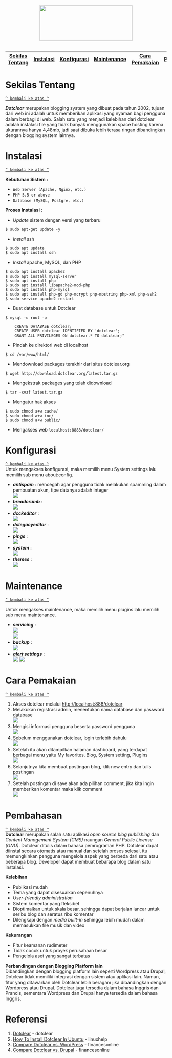 
<div align="center"><img src="https://github.com/haefa/MiniNote/blob/master/screenshot/logo.png?raw=true" width="290" height="110"></div>

<br/>

[Sekilas Tentang](#sekilas-tentang) | [Instalasi](#instalasi) | [Konfigurasi](#konfigurasi) | [Maintenance](#maintenance) | [Cara Pemakaian](#cara-pemakaian) | [Pembahasan](#pembahasan) | [Referensi](#referensi)
:---:|:---:|:---:|:---:|:---:|:---:|:--:

# Sekilas Tentang
[`^ kembali ke atas ^`](#)

***Dotclear*** merupakan blogging system yang dibuat pada tahun 2002, tujuan dari web ini adalah untuk memberikan aplikasi yang nyaman bagi pengguna dalam berbagi di web. Salah satu yang menjadi kelebihan dari dotclear adalah instalasi file yang tidak banyak menggunakan space hosting karena ukurannya hanya 4,48mb, jadi saat dibuka lebih terasa ringan dibandingkan dengan blogging system lainnya.


# Instalasi
[`^ kembali ke atas ^`](#)

**Kebutuhan Sistem :**
- `Web Server (Apache, Nginx, etc.)`
- `PHP 5.5 or above`
- `Database (MySQL, Postgre, etc.)`


**Proses Instalasi :**
- *Update* sistem dengan versi yang terbaru
```
$ sudo apt-get update -y
```

- *Install* ssh
```
$ sudo apt update
$ sudo apt install ssh
```

- *Install* apache, MySQL, dan PHP
```
$ sudo apt install apache2
$ sudo apt install mysql-server
$ sudo apt install php
$ sudo apt install libapache2-mod-php
$ sudo apt install php-mysql
$ sudo apt install php-gd php-mcrypt php-mbstring php-xml php-ssh2
$ sudo service apache2 restart
```
- Buat database untuk Dotclear
```
$ mysql -u root -p
```
```
	CREATE DATABASE dotclear;
	CREATE USER dotclear IDENTIFIED BY 'dotclear';
	GRANT ALL PRIVILEGES ON dotclear.* TO dotclear;"
 ```

- Pindah ke direktori web di localhost
```
$ cd /var/www/html/
```

- Mendownload packages terakhir dari situs dotclear.org
```
$ wget http://download.dotclear.org/latest.tar.gz
```

- Mengekstrak packages yang telah didownload
```
$ tar -xvzf latest.tar.gz
```

-  Mengatur hak akses
```
$ sudo chmod a+w cache/
$ sudo chmod a+w inc/
$ sudo chmod a+w public/
```

- Mengakses web `localhost:8888/dotclear/`

# Konfigurasi  
[`^ kembali ke atas ^`](#)  
Untuk mengakses konfigurasi, maka memilih menu System settings lalu memilih sub menu about:config.

- ***antispam*** : mencegah agar pengguna tidak melakukan spamming dalam pembuatan akun, tipe datanya adalah integer  
<img src="https://github.com/haefa/dotclear/blob/master/screenshot/konfigurasi/1.JPG?raw=true"></img>
- ***breadcrumb*** :  
<img src="https://github.com/haefa/dotclear/blob/master/screenshot/konfigurasi/2.JPG?raw=true"></img>
- ***dcckeditor*** :  
<img src="https://github.com/haefa/dotclear/blob/master/screenshot/konfigurasi/3.JPG?raw=true"></img>
- ***dclegacyeditor*** :  
<img src="https://github.com/haefa/dotclear/blob/master/screenshot/konfigurasi/4.JPG?raw=true"></img>
- ***pings*** :  
<img src="https://github.com/haefa/dotclear/blob/master/screenshot/konfigurasi/5.JPG?raw=true"></img>
- ***system*** :  
<img src="https://github.com/haefa/dotclear/blob/master/screenshot/konfigurasi/6.JPG?raw=true"></img>
- ***themes*** :  
<img src="https://github.com/haefa/dotclear/blob/master/screenshot/konfigurasi/7.JPG?raw=true"></img>


# Maintenance
[`^ kembali ke atas ^`](#)  

Untuk mengakses maintenance, maka memilih menu plugins lalu memilih sub menu maintenance.  

- ***servicing*** :  
<img src="https://github.com/haefa/dotclear/blob/master/screenshot/maintenance/1.JPG?raw=true"></img>  
<img src="https://github.com/haefa/dotclear/blob/master/screenshot/maintenance/2.JPG?raw=true"></img>
- ***backup*** :  
<img src="https://github.com/haefa/dotclear/blob/master/screenshot/maintenance/3.JPG?raw=true"></img>
- ***alert settings*** :  
<img src="https://github.com/haefa/dotclear/blob/master/screenshot/maintenance/4.JPG?raw=true"></img>  <img src="https://github.com/haefa/dotclear/blob/master/screenshot/maintenance/5.JPG?raw=true"></img>


# Cara Pemakaian
[`^ kembali ke atas ^`](#)  
1. Akses dotclear melalui [http://localhost:888/dotclear](http://localhost:8888/dotclear)
2. Melakukan registrasi admin, menentukan nama database dan password database  
<img src="https://github.com/haefa/dotclear/blob/master/screenshot/cara%20pemakaian/1.png?raw=true"></img>
3. Mengisi informasi pengguna beserta password pengguna  
<img src="https://github.com/haefa/dotclear/blob/master/screenshot/cara%20pemakaian/2.png?raw=true"></img>
4. Sebelum menggunakan dotclear, login terlebih dahulu  
<img src="https://github.com/haefa/dotclear/blob/master/screenshot/cara%20pemakaian/login.JPG?raw=true"></img>
5. Setelah itu akan ditampilkan halaman dashboard, yang terdapat berbagai menu yaitu My favorites, Blog, System setting, Plugins  
<img src="https://github.com/haefa/dotclear/blob/master/screenshot/cara%20pemakaian/dashboard.JPG?raw=true"></img>
6. Selanjutnya kita membuat postingan blog, klik new entry dan tulis postingan  
<img src="https://github.com/haefa/dotclear/blob/master/screenshot/cara%20pemakaian/new%20entry.JPG?raw=true"></img>
7. Setelah postingan di save akan ada pilihan comment, jika kita ingin memberikan komentar maka klik comment  
<img src="https://github.com/haefa/dotclear/blob/master/screenshot/cara%20pemakaian/comment.JPG?raw=true"></img>

# Pembahasan
[`^ kembali ke atas ^`](#)  
**Dotclear** merupakan salah satu aplikasi *open source blog publishing* dan *Content Management System (CMS)* naungan *General Public License (GNU)*. Dotclear ditulis dalam bahasa pemrograman PHP. Dotclear dapat diinstal secara otomatis atau manual dan setelah proses selesai, itu memungkinkan pengguna mengelola aspek yang berbeda dari satu atau beberapa blog. Developer dapat membuat bebarapa blog dalam satu instalasi.

**Kelebihan**
- Publikasi mudah
- Tema yang dapat disesuaikan sepenuhnya
- *User-friendly administration*
- Sistem komentar yang fleksibel
- Dioptimalkan untuk skala besar, sehingga dapat berjalan lancar untuk seribu blog dan seratus ribu komentar
- Dilengkapi dengan *media built-in* sehingga lebih mudah dalam memasukkan file musik dan video

**Kekurangan**
- Fitur keamanan rudimeter
- Tidak cocok untuk proyek perusahaan besar
- Pengelola aset yang sangat terbatas

**Perbandingan dengan Blogging Platform lain**  
Dibandingkan dengan blogging platform lain seperti Wordpress atau Drupal, Dotclear tidak memiliki integrasi dengan sistem atau aplikasi lain. Namun, fitur yang ditawarkan oleh Dotclear lebih beragam jika dibandingkan dengan Wordpress atau Drupal. Dotclear juga tersedia dalam bahasa Inggris dan Prancis, sementara Wordpress dan Drupal hanya tersedia dalam bahasa Inggris.

# Referensi
1. [Dotclear](https://dotclear.org/) - dotclear
2. [ How To Install Dotclear In Ubuntu](https://www.linuxhelp.com/how-to-install-dotclear-in-ubuntu/) - linuxhelp
3. [ Compare Dotclear vs. WordPress](https://comparisons.financesonline.com/wordpress-vs-dotclear) - financesonline
3. [ Compare Dotclear vs. Drupal](https://comparisons.financesonline.com/dotclear-vs-drupal) - financesonline